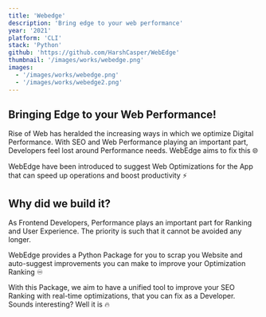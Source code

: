 ```yaml
---
title: 'Webedge'
description: 'Bring edge to your web performance'
year: '2021'
platform: 'CLI'
stack: 'Python'
github: 'https://github.com/HarshCasper/WebEdge'
thumbnail: '/images/works/webedge.png'
images:
  - '/images/works/webedge.png'
  - '/images/works/webedge2.png'
---
```


## Bringing Edge to your Web Performance!

Rise of Web has heralded the increasing ways in which we optimize Digital Performance. With SEO and Web Performance playing an important part, Developers feel lost around Performance needs. WebEdge aims to fix this 🌐

WebEdge have been introduced to suggest Web Optimizations for the App that can speed up operations and boost productivity ⚡

## Why did we build it?

As Frontend Developers, Performance plays an important part for Ranking and User Experience. The priority is such that it cannot be avoided any longer.

WebEdge provides a Python Package for you to scrap you Website and auto-suggest improvements you can make to improve your Optimization Ranking ♾️

With this Package, we aim to have a unified tool to improve your SEO Ranking with real-time optimizations, that you can fix as a Developer. Sounds interesting? Well it is 🔥
